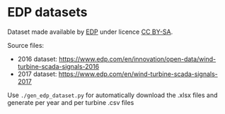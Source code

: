 # EDP datasets

Dataset made available by [EDP](https://www.edp.com/en/innovation/open-data) under licence [CC BY-SA](https://creativecommons.org/licenses/by-sa/4.0/).

Source files:

- 2016 dataset: https://www.edp.com/en/innovation/open-data/wind-turbine-scada-signals-2016
- 2017 dataset: https://www.edp.com/en/wind-turbine-scada-signals-2017

Use `./gen_edp_dataset.py` for automatically download the .xlsx files and generate per year and per turbine .csv files